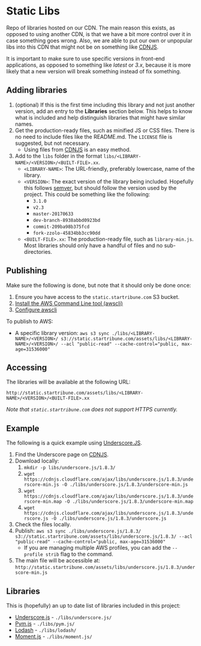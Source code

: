 # Static Libs

Repo of libraries hosted on our CDN.  The main reason this exists, as opposed to using another CDN, is that we have a bit more control over it in case something goes wrong.  Also, we are able to put our own or unpopular libs into this CDN that might not be on something like [CDNJS](https://cdnjs.com/).

It is important to make sure to use specific versions in front-end applications, as opposed to something like *latest* or *3.x*, because it is more likely that a new version will break something instead of fix something.

## Adding libraries

1. (optional) If this is the first time including this library and not just another version, add an entry to the **Libraries** section below.  This helps to know what is included and help distinguish libraries that might have similar names.
1. Get the production-ready files, such as minified JS or CSS files.  There is no need to include files like the README.md.  The `LICENSE` file is suggested, but not necessary.
    * Using files from [CDNJS](https://cdnjs.com/) is an easy method.
1. Add to the `libs` folder in the format `libs/<LIBRARY-NAME>/<VERSION>/<BUILT-FILE>.xx`.
    * `<LIBRARY-NAME>`: The URL-friendly, preferably lowercase, name of the library.
    * `<VERSION>`: The exact version of the library being included.  Hopefully this follows [semver](http://semver.org/), but should follow the version used by the project.  This could be something like the following:
        * `3.1.0`
        * `v2.3`
        * `master-20170633`
        * `dev-branch-8938abbd0923bd`
        * `commit-209ba98b375fcd`
        * `fork-zzolo-45834bb3cc90dd`
    * `<BUILT-FILE>.xx`: The production-ready file, such as `library-min.js`.  Most libraries should only have a handful of files and no sub-directories.

## Publishing

Make sure the following is done, but note that it should only be done once:

1. Ensure you have access to the `static.startribune.com` S3 bucket.
1. [Install the AWS Command Line tool (awscli)](http://docs.aws.amazon.com/cli/latest/userguide/installing.html)
1. [Configure awscli](http://docs.aws.amazon.com/cli/latest/userguide/cli-chap-getting-started.html)

To publish to AWS:

* A specific library version: `aws s3 sync ./libs/<LIBRARY-NAME>/<VERSION>/ s3://static.startribune.com/assets/libs/<LIBRARY-NAME>/<VERSION>/ --acl "public-read" --cache-control="public, max-age=31536000"`

## Accessing

The libraries will be available at the following URL:

    http://static.startribune.com/assets/libs/<LIBRARY-NAME>/<VERSION>/<BUILT-FILE>.xx

*Note that `static.startribune.com` does not support HTTPS currently.*

## Example

The following is a quick example using [Underscore.JS](http://underscorejs.org/).

1. Find the Underscore page on [CDNJS](https://cdnjs.com/libraries/underscore.js).
1. Download locally:
    1. `mkdir -p libs/underscore.js/1.8.3/`
    1. `wget https://cdnjs.cloudflare.com/ajax/libs/underscore.js/1.8.3/underscore-min.js -O ./libs/underscore.js/1.8.3/underscore-min.js`
    1. `wget https://cdnjs.cloudflare.com/ajax/libs/underscore.js/1.8.3/underscore-min.map -O ./libs/underscore.js/1.8.3/underscore-min.map`
    1. `wget https://cdnjs.cloudflare.com/ajax/libs/underscore.js/1.8.3/underscore.js -O ./libs/underscore.js/1.8.3/underscore.js`
1. Check the files locally.
1. Publish: `aws s3 sync ./libs/underscore.js/1.8.3/ s3://static.startribune.com/assets/libs/underscore.js/1.8.3/ --acl "public-read" --cache-control="public, max-age=31536000"`
    * If you are managing multiple AWS profiles, you can add the `--profile strib` flag to the command.
1. The main file will be accessible at: `http://static.startribune.com/assets/libs/underscore.js/1.8.3/underscore-min.js`

## Libraries

This is (hopefully) an up to date list of libraries included in this project:

* [Underscore.js](http://underscorejs.org/) - `./libs/underscore.js/`
* [Pym.js](http://blog.apps.npr.org/pym.js/) - `./libs/pym.js/`
* [Lodash](https://lodash.com/) - `./libs/lodash/`
* [Moment.js](https://momentjs.com/) - `./libs/moment.js/`
